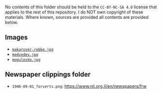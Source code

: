 No contents of this folder should be held to the  `CC-BY-NC-SA 4.0` license that applies to the rest of this repository.
I do NOT own copyright of these materials. Where known, sources are provided all contents are provided below.

## Images

- [`makarover-rebbe.jpg`](https://jewua.org/makarov/) 
- [`medvedev.jpg`](https://www.centropa.org/en/photo/portrait-mikhail-efimovich-medvedev-meer-haimovich-bernshtein)
- [`mogulesko.jpg`](https://archive.nyu.edu/handle/2451/58547?mode=full)


## Newspaper clippings folder

- `1946-09-01_forverts.png`: <https://www.nli.org.il/en/newspapers/frw>
